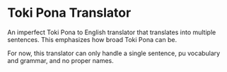 # Toki Pona Translator

An imperfect Toki Pona to English translator that translates into multiple sentences. This emphasizes how broad Toki Pona can be.

For now, this translator can only handle a single sentence, pu vocabulary and grammar, and no proper names.
